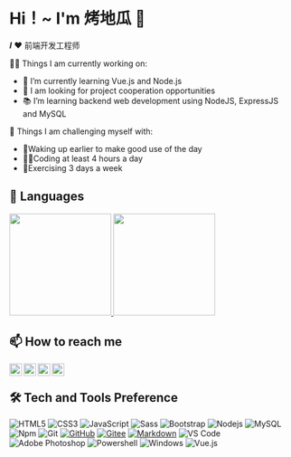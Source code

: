 <!-- 系统默认
**sunyctf2007/sunyctf2007** is a ✨ _special_ ✨ repository because its `README.md` (this file) appears on your GitHub profile.

Here are some ideas to get you started:

- 🔭 I’m currently working on ...
- 🌱 I’m currently learning ...
- 👯 I’m looking to collaborate on ...
- 🤔 I’m looking for help with ...
- 💬 Ask me about ...
- 📫 How to reach me: ...
- 😄 Pronouns: ...
- ⚡ Fun fact: ...
-->


# Hi！~ I'm 烤地瓜 👋

𝑰 ❤️ 前端开发工程师


👨‍💻 Things I am currently working on:
- 🌱 I’m currently learning Vue.js and Node.js
- 👯 I am looking for project cooperation opportunities
- 📚 I’m learning backend web development using NodeJS, ExpressJS and MySQL

💪 Things I am challenging myself with:
- 🧭Waking up earlier to make good use of the day
- ✍🏻Coding at least 4 hours a day
- 🚀Exercising 3 days a week


## 📖 Languages
<!-- 主题可更换 them=vue|buefly|buefy-->
<a href="https://github.com/sunyctf2007">
<p align="left">
  <img height="180em" src="https://github-readme-stats.vercel.app/api?username=sunyctf2007&theme=buefly&show_icons=true" />
  <img height="180em" src="https://github-readme-stats.vercel.app/api/top-langs/?username=sunyctf2007&theme=buefly" />
</p>
</a>

## 📫 How to reach me
<a href="https://github.com/sunyctf2007">
  <img align="left" title="GitHub" alt="sunyctf2007's Github" width="22px" src="https://cdn.jsdelivr.net/npm/simple-icons@v3/icons/github.svg" />
</a>
<a href="https://sunyctf2007.github.io/sunyctf2007/WeChat.png target="_blank" >
  <img align="left" title="WeChat" alt="WeChat" width="22px" src="https://cdn.jsdelivr.net/npm/simple-icons@3.1.0/icons/wechat.svg" />
</a>
<a href="http://wpa.qq.com/msgrd?v=3&uin=719146368&site=qq&menu=yes">
  <img align="left" title="QQ" alt="QQ" width="22px" src="https://cdn.jsdelivr.net/npm/simple-icons@3.1.0/icons/tencentqq.svg" />
</a>
<a href="https://codepen.io/sunyctf" target="_blank">
  <img align="left" title="Codepen" alt="sunyctf" width="22px" src="https://cdn.jsdelivr.net/npm/simple-icons@3.1.0/icons/codepen.svg" />
</a>                                                                                                                                                                    
<!-- ## 📫 How to reach me
[![Linkedin Badge](https://img.shields.io/badge/-LinkedIn-blue?style=flat-square&logo=Linkedin&logoColor=white&link=https://www.linkedin.com/in/luiz-carlos-abbott-galvão-neto-21a93b148/)](https://www.linkedin.com/in/luiz-carlos-abbott-galvão-neto-21a93b148/)
[![Whatsapp Badge](https://img.shields.io/badge/-Whatsapp-4CA143?style=flat-square&labelColor=4CA143&logo=whatsapp&logoColor=white&link=https://api.whatsapp.com/send?phone=5584999122284&text=Olá!)](https://api.whatsapp.com/send?phone=5584999122284&text=Olá!)
[![Telegram Badge](https://img.shields.io/badge/-Telegram-1ca0f1?style=flat-square&labelColor=1ca0f1&logo=telegram&logoColor=white&link=https://t.me/luiz740)](https://t.me/luiz740)
[![Gmail Badge](https://img.shields.io/badge/-Gmail-c14438?style=flat-square&logo=Gmail&logoColor=white&link=mailto:luiz7401@gmail.com)](mailto:luiz7401@gmail.com)
[![Hotmail Badge](https://img.shields.io/badge/-Hotmail-0078D4?style=flat-square&logo=microsoft-outlook&logoColor=white&link=mailto:luizcarlos_abbott@hotmail.com)](mailto:luizcarlos_abbott@hotmail.com) -->                                                                                                                                 
<!-- ## 📫 How to reach me
<p align="center">
<a href="mailto:hello@alyssacolumbus.com" target="_blank"><img src="https://img.shields.io/badge/-Gmail-c14438?style=flat-square&logo=Gmail&logoColor=white" alt="Email"></a>
<a href="https://www.linkedin.com/in/acolum" target="_blank"><img src="https://img.shields.io/badge/LinkedIn-%230077B5.svg?&style=flat-square&logo=linkedin&logoColor=white" alt="LinkedIn"></a>
<a href="https://dev.to/acolum" target="_blank"><img src="https://img.shields.io/badge/DEV-%230A0A0A.svg?&style=flat-square&logo=DEV.to&logoColor=white" alt="DEV.to"></a>
<a href="https://twitter.com/alycolumbus" target="_blank"><img src="https://img.shields.io/badge/-Twitter-1ca0f1?style=flat-square&labelColor=1ca0f1&logo=twitter&logoColor=white" alt="Twitter"></a>
<a href="https://github.com/acolum/" target="_blank"><img src="https://img.shields.io/badge/-GitHub-181717?style=flat-square&logo=github" alt="GitHub"></a>
</p> -->
<br>
                                                              
## 🛠 Tech and Tools Preference
![HTML5](https://img.shields.io/badge/-HTML5-%23E44D27?style=flat-square&logo=html5&logoColor=ffffff)
![CSS3](https://img.shields.io/badge/-CSS3-%231572B6?style=flat-square&logo=css3)
![JavaScript](https://img.shields.io/badge/-JavaScript-%23F7DF1C?style=flat-square&logo=javascript&logoColor=000000&labelColor=%23F7DF1C&color=%23FFCE5A)
![Sass](https://img.shields.io/badge/-Sass-%23CC6699?style=flat-square&logo=sass&logoColor=ffffff)
![Bootstrap](https://img.shields.io/badge/-Bootstrap-563D7C?style=flat-square&logo=Bootstrap)
![Nodejs](https://img.shields.io/badge/-Nodejs-339933?style=flat-square&logo=Node.js&logoColor=ffffff)
![MySQL](https://img.shields.io/badge/-MySQL-black?style=flat-square&logo=mysql&link=https://github.com/sunyctf2007/)
![Npm](https://img.shields.io/badge/-npm-CB3837?style=flat-square&logo=npm)
![Git](https://img.shields.io/badge/-Git-%23F05032?style=flat-square&logo=git&logoColor=%23ffffff)
[![GitHub](https://img.shields.io/badge/-GitHub-181717?style=flat-square&logo=github)](https://github.com/sunyctf2007/)
[![Gitee](https://img.shields.io/badge/-码云-EA4335?style=flat-square&logo=Gitee&logoColor=white)](https://gitee.com/sunyctf)
[![Markdown](https://img.shields.io/badge/-Markdown-000000?style=flat-square&logo=markdown)](http://markdown.p2hp.com/)
![VS Code](http://img.shields.io/badge/-VS%20Code-007ACC?style=flat-square&logo=visual-studio-code&logoColor=ffffff)
![Adobe Photoshop](http://img.shields.io/badge/-Abode%20Photoshop-26C9FF?style=flat-square&logo=adobe-photoshop&logoColor=ffffff)
![Powershell](http://img.shields.io/badge/-Powershell-5391FE?style=flat-square&logo=powershell&logoColor=ffffff)
![Windows](http://img.shields.io/badge/-Windows-0078D6?style=flat-square&logo=windows&logoColor=ffffff)
![Vue.js](https://img.shields.io/badge/-Vuejs-black?style=flat-square&logo=vue.js)

<!-- ![TypeScript](https://img.shields.io/badge/-TypeScript-007ACC?style=flat-square&logo=typescript&link=https://github.com/sunyctf2007/) -->
<!-- ![Oracle Database](http://img.shields.io/badge/-Oracle-DD0031?style=flat-square&logo=oracle) -->
<!-- ![Java](http://img.shields.io/badge/-Java-5B4638?style=flat-square&logo=java&logoColor=ffffff) -->
<!-- ![C](http://img.shields.io/badge/-C-A8B9CC?style=flat-square&logo=c&logoColor=ffffff) -->
<!-- ![Python](http://img.shields.io/badge/-Python-3776AB?style=flat-square&logo=python&logoColor=ffffff) -->
<!-- ![React](https://img.shields.io/badge/-React-61DAFB?style=flat-square&logo=react&logoColor=ffffff) -->
<!-- ![React](https://img.shields.io/badge/-React-black?style=flat-square&logo=react&link=https://github.com/sunyctf2007/ -->
<!-- ![Flutter](https://img.shields.io/badge/-Flutter-02569B?style=flat-square&logo=flutter&link=https://github.com/sunyctf2007/) -->
<!-- ![Angular](https://img.shields.io/badge/-Angular-DD0031?style=flat-square&logo=angular&link=https://github.com/sunyctf2007/) -->
<!-- ![Firebase](https://img.shields.io/badge/-Firebase-FFCA28?style=flat-square&logo=firebase&logoColor=ffffff) -->
<!-- ![Microsoft Sql Server](https://img.shields.io/badge/-Sql%20Server-CC2927?style=flat-square&logo=microsoft-sql-server&logoColor=ffffff) -->
<!-- ![GitLab](https://img.shields.io/badge/-GitLab-FCA121?style=flat-square&logo=gitlab) -->
<!-- ![Eclipse-IDE](http://img.shields.io/badge/-Eclipse-2C2255?style=flat-square&logo=eclipse&logoColor=ffffff) -->

<!-- ## 𝗠𝘆 𝗧𝗲𝗰𝗸 𝗦𝘁𝗮𝗰𝗸

<table>
  <tbody>
    <tr valign="top">
      <td width="25%" align="center">
        <span>𝗛𝗧𝗠𝗟𝟱</span><br><br><br>
        <img height="64px" src="https://cdn.svgporn.com/logos/html-5.svg">
      </td>
      <td width="25%" align="center">
        <span>𝗖𝗦𝗦𝟯</span><br><br><br>
        <img height="64px" src="https://cdn.svgporn.com/logos/css-3.svg">
      </td>
      <td width="25%" align="center">
        <span>𝗝𝗮𝘃𝗮𝗦𝗰𝗿𝗶𝗽𝘁</span><br><br><br>
        <img height="64px" src="https://cdn.svgporn.com/logos/javascript.svg">
      </td>
      <td width="25%" align="center">
        <span>𝗩𝘂𝗲</span><br><br><br>
        <img height="64px" src="https://cdn.svgporn.com/logos/vue.svg">
      </td>
    </tr>
    <tr valign="top">
      <td width="25%" align="center">
        <span>𝗪𝗲𝗯𝗽𝗮𝗰𝗸</span><br><br><br>
        <img height="64px" src="https://cdn.svgporn.com/logos/webpack.svg">
      </td>
      <td width="25%" align="center">
        <span>𝗘𝘀𝗹𝗶𝗻𝘁</span><br><br><br>
        <img height="64px" src="https://cdn.svgporn.com/logos/eslint.svg">
      </td>
      <td width="25%" align="center">
        <span>𝗚𝗶𝘁</span><br><br><br>
        <img height="64px" src="https://cdn.svgporn.com/logos/git-icon.svg">
      </td>
      <td width="25%" align="center">
        <span>𝗩𝗦 𝗖𝗼𝗱𝗲</span><br><br><br>
        <img height="64px" src="https://cdn.svgporn.com/logos/visual-studio-code.svg">
      </td>
    </tr>
    <tr valign="top">
      <td width="25%" align="center">
        <span>𝗟𝗲𝘀𝘀</span><br><br><br>
        <img height="64px" src="https://cdn.svgporn.com/logos/less.svg">
      </td>
      <td width="25%" align="center">
        <span>𝗦𝗮𝘀𝘀/𝗦𝗖𝗦𝗦</span><br><br><br>
        <img height="64px" src="https://cdn.svgporn.com/logos/sass.svg">
      </td>
      <td width="25%" align="center">
        <span>𝗧𝗮𝗶𝗹𝘄𝗶𝗻𝗱𝗖𝘀𝘀</span><br><br><br>
        <img height="64px" src="https://cdn.svgporn.com/logos/tailwindcss-icon.svg">
      </td>
      <td width="25%" align="center">
        <span>𝗡𝗲𝘁𝗹𝗶𝗳𝘆</span><br><br><br>
        <img height="64px" src="https://cdn.svgporn.com/logos/netlify.svg">
      </td>
    </tr>
  </tbody>
</table> -->

<!-- ## My Activities :mailbox_with_mail:

| BLOGS :open_book: | WEBINARS :tv: |
| :--- | :--- |
| [How Jenkins can help build your code](https://medium.com/@diptochakrabarty/how-jenkins-can-actually-help-you-build-your-code-with-every-commit-5b9b1278f12f) | [Micorservices with Docker](https://www.youtube.com/watch?v=Xs93YLgYJis&t=1989s) |
| [Kubernetes and Docker setup using Ansible](https://medium.com/codechef-vit/docker-and-kubernetes-setup-using-ansible-3d7e8f77fbfa) | [Guide to Linux](https://www.youtube.com/watch?v=t1HOY7Rp6xU) |
| [Automation with Ansible](https://medium.com/@diptochakrabarty/automation-with-ansible-2ae27fc94947) | [Ansible Automation](https://www.youtube.com/watch?v=r2sZ_aWU8h8) |
 -->
